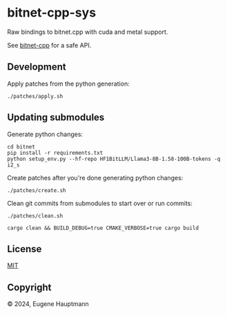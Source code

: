 # bitnet-cpp-sys

Raw bindings to bitnet.cpp with cuda and metal support.

See [bitnet-cpp](https://crates.io/crates/bitnet-cpp) for a safe API.


## Development



Apply patches from the python generation:

```shell
./patches/apply.sh
```


## Updating submodules

Generate python changes:

```shell
cd bitnet
pip install -r requirements.txt
python setup_env.py --hf-repo HF1BitLLM/Llama3-8B-1.58-100B-tokens -q i2_s
```

Create patches after you're done generating python changes:

```shell
./patches/create.sh
```

Clean git commits from submodules to start over or run commits:

```shell
./patches/clean.sh
```

```shell
cargo clean && BUILD_DEBUG=true CMAKE_VERBOSE=true cargo build
```


## License

[MIT](/LICENSE)

## Copyright

© 2024, Eugene Hauptmann